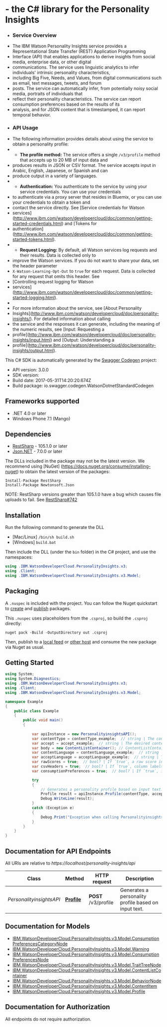 #  - the C# library for the Personality Insights

 * ### Service Overview
 * The IBM Watson Personality Insights service provides a Representational State Transfer (REST) Application Programming
 * Interface (API) that enables applications to derive insights from social media, enterprise data, or other digital
 * communications. The service uses linguistic analytics to infer individuals' intrinsic personality characteristics,
 * including Big Five, Needs, and Values, from digital communications such as email, text messages, tweets, and forum
 * posts. The service can automatically infer, from potentially noisy social media, portraits of individuals that
 * reflect their personality characteristics. The service can report consumption preferences based on the results of its
 * analysis, and for JSON content that is timestamped, it can report temporal behavior.
 * ### API Usage
 * The following information provides details about using the service to obtain a personality profile:
 * * **The profile method:** The service offers a single `/v3/profile` method that accepts up to 20 MB of input data and
 * produces results in JSON or CSV format. The service accepts input in Arabic, English, Japanese, or Spanish and can
 * produce output in a variety of languages.
 * * **Authentication:** You authenticate to the service by using your service credentials. You can use your credentials
 * to authenticate via a proxy server that resides in Bluemix, or you can use your credentials to obtain a token and
 * contact the service directly. See [Service credentials for Watson
 * services](http://www.ibm.com/watson/developercloud/doc/common/getting-started-credentials.html) and [Tokens for
 * authentication](http://www.ibm.com/watson/developercloud/doc/common/getting-started-tokens.html).
 * * **Request Logging:** By default, all Watson services log requests and their results. Data is collected only to
 * improve the Watson services. If you do not want to share your data, set the header parameter
 * `X-Watson-Learning-Opt-Out` to `true` for each request. Data is collected for any request that omits this header. See
 * [Controlling request logging for Watson
 * services](http://www.ibm.com/watson/developercloud/doc/common/getting-started-logging.html).
 *
 * For more information about the service, see [About Personality
 * Insights](http://www.ibm.com/watson/developercloud/doc/personality-insights/). For detailed information about calling
 * the service and the responses it can generate, including the meaning of the numeric results, see [Input: Requesting a
 * profile](http://www.ibm.com/watson/developercloud/doc/personality-insights/input.html) and [Output: Understanding a
 * profile](http://www.ibm.com/watson/developercloud/doc/personality-insights/output.html).

This C# SDK is automatically generated by the [Swagger Codegen](https://github.com/swagger-api/swagger-codegen) project:

- API version: 3.0.0
- SDK version: 
- Build date: 2017-05-31T14:20:20.674Z
- Build package: io.swagger.codegen.WatsonDotnetStandardCodegen

<a name="frameworks-supported"></a>
## Frameworks supported
- .NET 4.0 or later
- Windows Phone 7.1 (Mango)

<a name="dependencies"></a>
## Dependencies
- [RestSharp](https://www.nuget.org/packages/RestSharp) - 105.1.0 or later
- [Json.NET](https://www.nuget.org/packages/Newtonsoft.Json/) - 7.0.0 or later

The DLLs included in the package may not be the latest version. We recommend using [NuGet] (https://docs.nuget.org/consume/installing-nuget) to obtain the latest version of the packages:
```
Install-Package RestSharp
Install-Package Newtonsoft.Json
```

NOTE: RestSharp versions greater than 105.1.0 have a bug which causes file uploads to fail. See [RestSharp#742](https://github.com/restsharp/RestSharp/issues/742)

<a name="installation"></a>
## Installation
Run the following command to generate the DLL
- [Mac/Linux] `/bin/sh build.sh`
- [Windows] `build.bat`

Then include the DLL (under the `bin` folder) in the C# project, and use the namespaces:
```csharp
using .IBM.WatsonDeveloperCloud.PersonalityInsights.v3;
using .Client;
using .IBM.WatsonDeveloperCloud.PersonalityInsights.v3.Model;
```

<a name="packaging"></a>
## Packaging

A `.nuspec` is included with the project. You can follow the Nuget quickstart to [create](https://docs.microsoft.com/en-us/nuget/quickstart/create-and-publish-a-package#create-the-package) and [publish](https://docs.microsoft.com/en-us/nuget/quickstart/create-and-publish-a-package#publish-the-package) packages.

This `.nuspec` uses placeholders from the `.csproj`, so build the `.csproj` directly:

```
nuget pack -Build -OutputDirectory out .csproj
```

Then, publish to a [local feed](https://docs.microsoft.com/en-us/nuget/hosting-packages/local-feeds) or [other host](https://docs.microsoft.com/en-us/nuget/hosting-packages/overview) and consume the new package via Nuget as usual.

<a name="getting-started"></a>
## Getting Started

```csharp
using System;
using System.Diagnostics;
using .IBM.WatsonDeveloperCloud.PersonalityInsights.v3;
using .Client;
using .IBM.WatsonDeveloperCloud.PersonalityInsights.v3.Model;

namespace Example
{
    public class Example
    {
        public void main()
        {
            
            var apiInstance = new PersonalityinsightsAPI();
            var contentType = contentType_example;  // string | The content type of the request: plain text (the default), HTML, or JSON. Per the JSON specification, the default character encoding for JSON content is effectively always UTF-8; per the HTTP specification, the default encoding for plain text and HTML is ISO-8859-1 (effectively, the ASCII character set). When specifying a content type of plain text or HTML, include the `charset` parameter to indicate the character encoding of the input text, for example, `Content-Type: text/plain;charset=utf-8`. (default to text/plain)
            var accept = accept_example;  // string | The desired content type of the response: JSON (the default) or CSV. CSV output includes a fixed number of columns and optional headers. (default to application/json)
            var body = new ContentListContainer(); // ContentListContainer | A maximum of 20 MB of content to analyze, though the service requires much less text; for more information, see [Guidelines for providing sufficient input](http://www.ibm.com/watson/developercloud/doc/personality-insights/basics.html#overviewGuidelines). A JSON request must conform to the `ContentListContainer` model.
            var contentLanguage = contentLanguage_example;  // string | The language of the input text for the request: Arabic, English, Spanish, or Japanese. Regional variants are treated as their parent language; for example, `en-US` is interpreted as `en`. The effect of the `Content-Language` header depends on the `Content-Type` header. When `Content-Type` is `text/plain` or `text/html`, `Content-Language` is the only way to specify the language. When `Content-Type` is `application/json`, `Content-Language` overrides a language specified with the `language` parameter of a `ContentItem` object, and content items that specify a different language are ignored; omit this header to base the language on the specification of the content items. You can specify any combination of languages for `Content-Language` and `Accept-Language`. (optional)  (default to en)
            var acceptLanguage = acceptLanguage_example;  // string | The desired language of the response. For two-character arguments, regional variants are treated as their parent language; for example, `en-US` is interpreted as `en`. You can specify any combination of languages for the input and response content. (optional)  (default to en)
            var rawScores = true;  // bool? | If `true`, a raw score in addition to a normalized percentile is returned for each characteristic; raw scores are not compared with a sample population. If `false` (the default), only normalized percentiles are returned. (optional)  (default to false)
            var csvHeaders = true;  // bool? | If `true`, column labels are returned with a CSV response; if `false` (the default), they are not. Applies only when the `Accept` header is set to `text/csv`. (optional)  (default to false)
            var consumptionPreferences = true;  // bool? | If `true`, information about consumption preferences is returned with the results; if `false` (the default), the response does not include the information. (optional)  (default to false)

            try
            {
                // Generates a personality profile based on input text.
                Profile result = apiInstance.Profile(contentType, accept, body, contentLanguage, acceptLanguage, rawScores, csvHeaders, consumptionPreferences);
                Debug.WriteLine(result);
            }
            catch (Exception e)
            {
                Debug.Print("Exception when calling PersonalityinsightsAPI.Profile: " + e.Message );
            }
        }
    }
}
```

<a name="documentation-for-api-endpoints"></a>
## Documentation for API Endpoints

All URIs are relative to *https://localhost/personality-insights/api*

Class | Method | HTTP request | Description
------------ | ------------- | ------------- | -------------
*PersonalityinsightsAPI* | [**Profile**](PersonalityinsightsAPI.md#profile) | **POST** /v3/profile | Generates a personality profile based on input text.


<a name="documentation-for-models"></a>
## Documentation for Models

 - [IBM.WatsonDeveloperCloud.PersonalityInsights.v3.Model.ConsumptionPreferencesCategoryNode](ConsumptionPreferencesCategoryNode.md)
 - [IBM.WatsonDeveloperCloud.PersonalityInsights.v3.Model.Warning](Warning.md)
 - [IBM.WatsonDeveloperCloud.PersonalityInsights.v3.Model.ConsumptionPreferencesNode](ConsumptionPreferencesNode.md)
 - [IBM.WatsonDeveloperCloud.PersonalityInsights.v3.Model.TraitTreeNode](TraitTreeNode.md)
 - [IBM.WatsonDeveloperCloud.PersonalityInsights.v3.Model.ContentListContainer](ContentListContainer.md)
 - [IBM.WatsonDeveloperCloud.PersonalityInsights.v3.Model.BehaviorNode](BehaviorNode.md)
 - [IBM.WatsonDeveloperCloud.PersonalityInsights.v3.Model.ContentItem](ContentItem.md)
 - [IBM.WatsonDeveloperCloud.PersonalityInsights.v3.Model.Profile](Profile.md)


<a name="documentation-for-authorization"></a>
## Documentation for Authorization

All endpoints do not require authorization.
